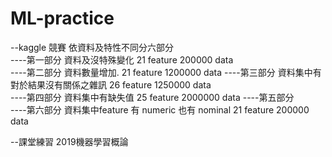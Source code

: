 # ML-practice
--kaggle 競賽 依資料及特性不同分六部分  
----第一部分 資料及沒特殊變化  21 feature 200000 data  
----第二部分 資料數量增加.  21 feature 1200000 data 
----第三部分 資料集中有對於結果沒有關係之雜訊  26 feature 1250000 data  
----第四部分 資料集中有缺失值 25 feature 2000000 data 
----第五部分  
----第六部分 資料集中feature 有 numeric 也有 nominal 21 feature 200000 data  

--課堂練習 2019機器學習概論



